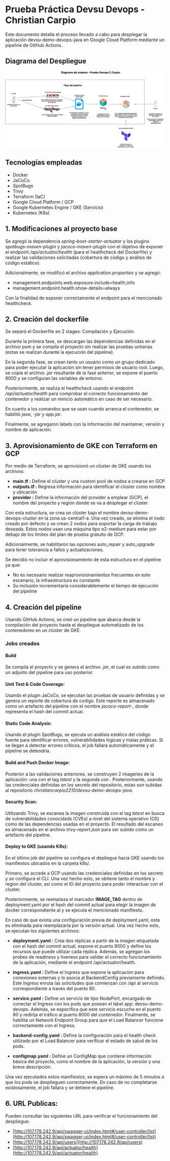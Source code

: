 # Prueba Práctica Devsu Devops - Christian Carpio

Este documento detalla el proceso llevado a cabo para desplegar la aplicación devsu-demo-devops-java en Google Cloud Platform mediante un pipeline de GitHub Actions.

## Diagrama del Despliegue
![Diagrama del Despliegue](docs/devsu-demo-devops.drawio.png)

## Tecnologías empleadas
- Docker
- JaCoCo
- SpotBugs
- Trivy
- Terraform (IaC)
- Google Cloud Platform / GCP
- Google Kubernetes Engine / GKE (Servicio)
- Kubernetes (K8s)

## 1. Modificaciones al proyecto base
Se agregó la dependencia *spring-boot-starter-actuator* y los plugins *spotbugs-maven-plugin* y *jacoco-maven-plugin* con el objetivo de exponer el endpoint */api/actuator/health* (para el healthcheck del Dockerfile) y realizar las validaciones solicitadas (cobertura de código y análisis de código estático).

Adicionalmente, se modificó el archivo *application.properties* y se agregó:
- management.endpoints.web.exposure.include=health,info 
- management.endpoint.health.show-details=always

Con la finalidad de exponer correctamente el endpoint para el mencionado healthcheck.

## 2. Creación del dockerfile
Se separó el Dockerfile en 2 stages: Compilación y Ejecución.

Durante la primera fase, se descargan las dependencias definidas en el archivo pom y se compila el proyecto sin realizar las pruebas unitarias (estas se realizan durante la ejecución del pipeline).

En la segunda fase, se crean tanto un usuario como un grupo dedicado para poder ejecutar la aplicación sin tener permisos de usuario root. Luego, se copia el archivo *.jar* resultante de la fase anterior, se expone el puerto 8000 y se configuran las variables de entorno.

Posteriormente, se realiza el healthcheck usando el endpoint */api/actuator/health* para comprobar el correcto funcionamiento del contenedor y realizar un reinicio automático en caso de ser necesario.

En cuanto a los comandos que se usan cuando arranca el contenedor, se habilitó *java*, *-jar* y *app.jar*.

Finalmente, se agregaron labels con la información del maintainer, versión y nombre de aplicación.

## 3. Aprovisionamiento de GKE con Terraform en GCP
Por medio de Terraform, se aprovisionó un clúster de GKE usando los archivos:
- **main.tf :** Define el clúster y una custom pool de nodos a crearse en GCP
- **outputs.tf :** Regresa información para identificar el clúster como nombre y ubicación
- **provider :** Define la información del provider a emplear (GCP), el nombre del proyecto y región donde se va a desplegar el clúster

Con esta estructura, se crea un clúster bajo el nombre devsu-demo-devops-cluster en la zona us-central1-a. Una vez creado, se elimina el nodo creado por defecto y se crean 2 nodos para soportar la carga de trabajo deseada. Estos nodos usan una máquina tipo e2-medium para estar por debajo de los límites del plan de prueba gratuito de GCP.

Adicionalmente, se habilitaron las opciones auto_repair y auto_upgrade para tener tolerancia a fallos y actualizaciones.

Se decidió no incluir el aprovisionamiento de esta estructura en el pipeline ya que:
- No es necesario realizar reaprovisionamientos frecuentes en este escenario, la infraestructura es constante
- Su inclusión incrementaría considerablemente el tiempo de ejecución del pipeline

## 4. Creación del pipeline
Usando GitHub Actions, se creó un pipeline que abarca desde la compilación del proyecto hasta el despliegue automatizado de los contenedores en un clúster de GKE.

### Jobs creados
#### Build
Se compila el proyecto y se genera el archivo *.jar*, el cual es subido como un adjunto del pipeline para uso posterior. 

#### Unit Test & Code Coverage:
Usando el plugin JaCoCo, se ejecutan las pruebas de usuario definidas y se genera un reporte de cobertura de codigo. Este reporte es almacenado como un artefacto del pipeline con el nombre *jacoco-report-<sha>*, donde *<sha>* representa el hash del commit actual. 

#### Static Code Analysis:
Usando el plugin SpotBugs, se ejecuta un análisis estático del código fuente para identificar errores, vulnerabilidades lógicas y malas práticas. Si se llegan a detectar errores críticos, el job fallara automáticamente y el pipeline se detendria.

#### Build and Push Docker Image:
Posterior a las validaciones anteriores, se construyen 2 imagenes de la aplicación: una con el tag *latest* y la segunda con *<sha>*. Posteriormente, usando las credenciales definidas en los secrets del repositorio, estas son subidas al repositorio *christiancarpio2210/devsu-demo-devops-java*. 

#### Security Scan:
Utilizando Trivy, se escanea la imagen construida con el tag *latest* en busca de vulnerabilidades conocidads (CVEs) a nivel del sistema operativo (OS) como de las dependencias usadas en el proyecto. El resultado del escaneo es almacenado en el archivo *trivy-report.json* para ser subido como un artefacto del pipeline.

#### Deploy to GKE (usando K8s):
En el último job del pipeline se configura el depliegue hacia GKE usando los manifiestos ubicados en la carpeta k8s/. 

Primero, se accede a GCP usando las credenciales definidas en los secrets y se configura el CLI. Una vez hecho esto, se obtiene tanto el nombre y region del cluster, así como el ID del proyecto para poder interactuar con el cluster.

Posteriormente, se reemplaza el marcador __IMAGE_TAG__ dentro de deployment.yaml por el hash del commit actual para elegir la imagen de docker correspondiente al y se ejecuta el mencionado manifiesto.

En caso de que exista una configuración previa de deployment.yaml, esta es eliminada para reemplazarla por la versión actual. Una vez hecho esto, se ejecutan los siguientes archivos:
- **deployment.yaml :** Crea dos réplicas a partir de la imagen etiquetada con el hash del commit actual, expone el puerto 8000 y define los recursos que puede utilizar cada réplica. Además, se agregan los probes de readiness y liveness para validar el correcto funcionamiento de la aplicación, mediante el endpoint /api/actuator/health.

- **ingress.yaml :** Define el Ingress que expone la aplicación para conexiones externas y lo asocia al BackendConfig previamente definido. Este Ingress enruta las solicitudes que comienzan con /api al servicio correspondiente a través del puerto 80.

- **service.yaml :** Define un servicio de tipo NodePort, encargado de conectar el Ingress con los pods que posean el label app: devsu-demo-devops. Además, se especifica que este servicio escuche en el puerto 80 y redirija el tráfico al puerto 8000 del contenedor. Finalmente, se habilita un Network Endpoint Group para que el Load Balancer funcione correctamente con el Ingress.

- **backend-config.yaml :** Define la configuración para el health check utilizado por el Load Balancer para verificar el estado de salud de los pods.

- **configmap.yaml :** Define un ConfigMap que contiene información básica del proyecto, como el nombre de la aplicación, la versión y una breve descripción.

Una vez ejecutados estos manifiestos, se espera un máximo de 5 minutos a que los pods se desplieguen correctamente. En caso de no completarse existosamente, el job fallara y se detiene el pipeline.

## 6. URL Publicas:
Pueden consultar las siguientes URL para verificar el funcionamiento del despliegue:
- [http://107.178.242.9/api/swagger-ui/index.html#/user-controller/list](http://107.178.242.9/api/swagger-ui/index.html#/user-controller/list)
- [http://107.178.242.9/api/users](http://107.178.242.9/api/users)
- [http://107.178.242.9/api/actuator/health](http://107.178.242.9/api/actuator/health)
